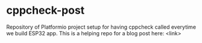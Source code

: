 # cppcheck-post
Repository of Platformio project setup for having cppcheck called everytime we build ESP32 app. This is a helping repo for a blog post here: &lt;link>
